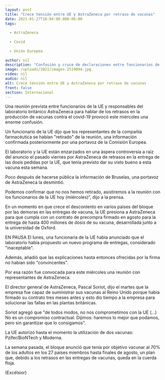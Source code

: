 ```yaml
---
layout: post
title: "Crece tensión entre UE y AstraZeneca por retraso de vacunas"
date: 2021-01-27T16:04:00.000-06:00
tags:
  
  - AstraZeneca
  
  - Covid
  
  - Unión Europea
  
author: nil
description: "Confusión y cruce de declaraciones entre funcionarios de la UE y responsables del laboratorio británico AstraZeneca previo a una reunión para tratar los retrasos en la entrega de vacunas"
image: /uploads/2021/images-2519094.jpg
video: nil
audio: nil
alt: Crece tensión entre UE y AstraZeneca por retraso de vacunas
front: false
section: Internacional
---
```


Una reunión prevista entre funcionarios de la UE y responsables del laboratorio británico AstraZeneca para hablar de los retrasos en la producción de vacunas contra el covid-19 provocó este miércoles una enorme confusión.

Un funcionario de la UE dijo que los representantes de la compañía farmacéutica se habían "retirado" de la reunión, una información confirmada posteriormente por una portavoz de la Comisión Europea.

El laboratorio y la UE están enzarzados en una áspera controversia a raíz del anuncio el pasado viernes por AstraZeneca de retrasos en la entrega de las dosis pedidas por la UE, que tenía previsto dar su visto bueno a esta vacuna esta semana.

Poco después de hacerse pública la información de Bruselas, una portavoz de AstraZeneca la desmintió.

Podemos confirmar que no nos hemos retirado, asistiremos a la reunión con los funcionarios de la UE hoy (miércoles)”, dijo a la prensa.

En un momento en que crece el descontento en varios países del bloque por las demoras en las entregas de vacuna, la UE presiona a AstraZeneca para que cumpla con un contrato de precompra firmado en agosto para la entrega de hasta 400 millones de dosis de su vacuna, desarrollada junto a la universidad de Oxford.

EN PAUSA
El lunes, una funcionaria de la UE había anunciado que el laboratorio había propuesto un nuevo programa de entregas, considerado "inaceptable".

Además, añadió que las explicaciones hasta entonces ofrecidas por la firma no habían sido "convincentes".

Por esa razón fue convocada para este miércoles una reunión con representantes de AstraZeneca.

El director general de AstraZeneca, Pascal Soriot, dijo el martes que la empresa fue capaz de suministrar sus vacunas al Reino Unido porque había firmado su contrato tres meses antes y esto dio tiempo a la empresa para solucionar las fallas en las plantas británicas.

Soriot agregó que "de todos modos, no nos comprometimos con la UE (...) No es un compromiso contractual. Dijimos: haremos lo mejor que podamos, pero sin garantizar que lo consigamos".

La UE autorizó hasta el momento la utilización de dos vacunas: Pzifer/BioNTech y Moderna.

La semana pasada, el bloque anunció que tenía por objetivo vacunar al 70% de los adultos en los 27 países miembros hasta finales de agosto, un plan que, debido a los retrasos en las entregas de vacunas, queda en la cuerda floja.

(Excélsior)